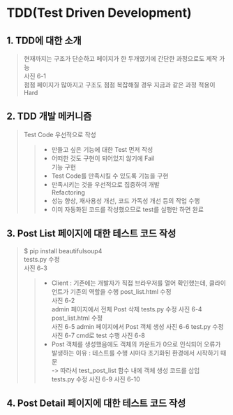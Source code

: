 # TDD(Test Driven Development)

## 1. TDD에 대한 소개
> 현재까지는 구조가 단순하고 페이지가 한 두개였기에 간단한 과정으로도 제작 가능  
> 사진 6-1  
> 점점 페이지가 많아지고 구조도 점점 복잡해질 경우 지금과 같은 과정 적용이 Hard

## 2. TDD 개발 메커니즘
> Test Code 우선적으로 작성  
>> - 만들고 싶은 기능에 대한 Test 먼저 작성  
>> - 어떠한 것도 구현이 되어있지 않기에 Fail  
> 기능 구현  
>> - Test Code를 만족시킬 수 있도록 기능을 구현  
>> - 만족시키는 것을 우선적으로 집중하여 개발  
> Refactoring  
>> - 성능 향상, 재사용성 개선, 코드 가독성 개선 등의 작업 수행  
>> - 이미 자동화된 코드를 작성했으므로 test를 실행만 하면 완료  

## 3. Post List 페이지에 대한 테스트 코드 작성
> $ pip install beautifulsoup4  
> tests.py 수정  
사진 6-3  
>> - Client : 기존에는 개발자가 직접 브라우저를 열어 확인했는데, 클라이언트가 기존의 역할을 수행
> post_list.html 수정  
사진 6-2  
> admin 페이지에서 전체 Post 삭제
> tests.py 수정
사진 6-4
> post_list.html 수정  
사진 6-5
> admin 페이지에서 Post 객체 생성
사진 6-6
> test.py 수정
사진 6-7
> cmd로 test 수행
사진 6-8
>> - Post 객체를 생성했음에도 객체의 카운트가 0으로 인식되어 오류가 발생하는 이유 : 테스트를 수행 시마다 초기화된 환경에서 시작하기 때문  
>> -> 따라서 test_post_list 함수 내에 객체 생성 코드를 삽입  
> tests.py 수정
사진 6-9
사진 6-10

## 4. Post Detail 페이지에 대한 테스트 코드 작성
